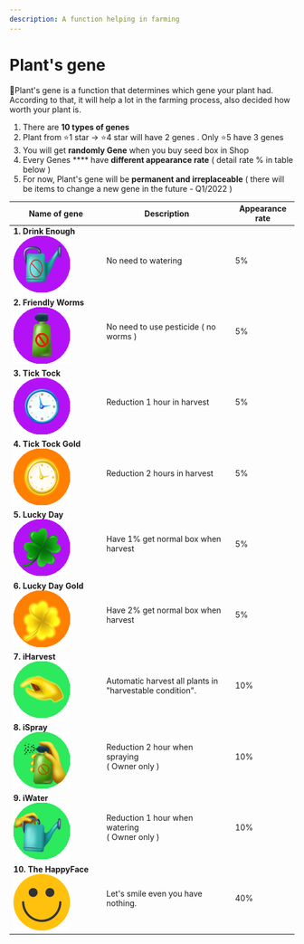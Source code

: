 ```yaml
---
description: A function helping in farming
---
```


# Plant's gene

:gem:Plant's gene is a function that determines which gene your plant had. According to that, it will help a lot in the farming process, also decided how worth your plant is.

1. There are **10 types of genes**
2. Plant from :star:1 star -> :star:4 star will have 2 genes . Only :star:5 have 3 genes
3. You will get **randomly Gene** when you buy seed box in Shop
4. Every Genes \*\*\*\* have **different appearance rate** ( detail rate % in table below )
5. For now, Plant's gene will be **permanent and irreplaceable** ( there will be items to change a new gene in the future - Q1/2022 )

| **Name of gene**                                               | **Description**                                          | **Appearance rate** |
| -------------------------------------------------------------- | -------------------------------------------------------- | ------------------- |
| **1. Drink Enough**![](../.gitbook/assets/drinkEnough.png)     | No need to watering                                      | 5%                  |
| **2. Friendly Worms**![](../.gitbook/assets/friendlyWorms.png) | No need to use pesticide ( no worms )                    | 5%                  |
| **3. Tick Tock**![](../.gitbook/assets/tickTock.png)           | Reduction 1 hour in harvest                              | 5%                  |
| **4. Tick Tock Gold**![](../.gitbook/assets/tickTockGold.png)  | Reduction 2 hours in harvest                             | 5%                  |
| **5. Lucky Day**![](../.gitbook/assets/luckyDay.png)           | Have 1% get normal box when harvest                      | 5%                  |
| **6. Lucky Day Gold**![](../.gitbook/assets/luckyDayGold.png)  | Have 2% get normal box when harvest                      | 5%                  |
| **7. iHarvest** ![](../.gitbook/assets/iHarvest.png)           | Automatic harvest all plants in "harvestable condition". | 10%                 |
| **8. iSpray** ![](../.gitbook/assets/iSpray.png)               | <p>Reduction 2 hour when spraying<br>( Owner only )</p>  | 10%                 |
| **9. iWater** ![](../.gitbook/assets/iWater.png)               | <p>Reduction 1 hour when watering<br>( Owner only )</p>  | 10%                 |
| **10. The HappyFace**![](../.gitbook/assets/theHappyFace.png)  | Let's smile even you have nothing.                       | 40%                 |
